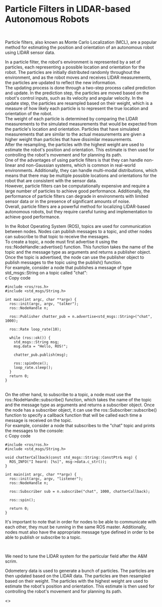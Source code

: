 <h1>Particle Filters in LIDAR-based Autonomous Robots</h1>
<br>
<p>Particle filters, also known as Monte Carlo Localization (MCL), are a popular method for estimating the position and orientation of an autonomous robot using LIDAR sensor data.</p>

<p>In a particle filter, the robot's environment is represented by a set of particles, each representing a possible location and orientation for the robot. The particles are initially distributed randomly throughout the environment, and as the robot moves and receives LIDAR measurements, the particles are updated to reflect the new information.
<br>
The updating process is done through a two-step process called prediction and update. In the prediction step, the particles are moved based on the robot's control inputs, such as its velocity and angular velocity. In the update step, the particles are resampled based on their weight, which is a measure of how likely each particle is to represent the true location and orientation of the robot.
<br>
The weight of each particle is determined by comparing the LIDAR measurements to the simulated measurements that would be expected from the particle's location and orientation. Particles that have simulated measurements that are similar to the actual measurements are given a higher weight than particles that have dissimilar measurements.
<br>
After the resampling, the particles with the highest weight are used to estimate the robot's position and orientation. This estimate is then used for controlling the robot's movement and for planning its path.
<br>
One of the advantages of using particle filters is that they can handle non-linear and non-Gaussian systems, which is common in real-world environments. Additionally, they can handle multi-modal distributions, which means that there may be multiple possible locations and orientations for the robot that are consistent with the sensor data.
<br>
However, particle filters can be computationally expensive and require a large number of particles to achieve good performance. Additionally, the performance of particle filters can degrade in environments with limited sensor data or in the presence of significant amounts of noise.
<br>
Overall, particle filters are a powerful method for localizing LIDAR-based autonomous robots, but they require careful tuning and implementation to achieve good performance.
</p>
In the Robot Operating System (ROS), topics are used for communication between nodes. Nodes can publish messages to a topic, and other nodes can subscribe to that topic to receive the messages.
<br>
To create a topic, a node must first advertise it using the ros::NodeHandle::advertise() function. This function takes the name of the topic and the message type as arguments and returns a publisher object. Once the topic is advertised, the node can use the publisher object to publish messages to the topic using the publish() function.
<br>
For example, consider a node that publishes a message of type std_msgs::String on a topic called "chat":
<br>
c
Copy code

```
#include <ros/ros.h>
#include <std_msgs/String.h>

int main(int argc, char **argv) {
  ros::init(argc, argv, "talker");
  ros::NodeHandle n;

  ros::Publisher chatter_pub = n.advertise<std_msgs::String>("chat", 1000);

  ros::Rate loop_rate(10);

  while (ros::ok()) {
    std_msgs::String msg;
    msg.data = "Hello, ROS!";

    chatter_pub.publish(msg);

    ros::spinOnce();
    loop_rate.sleep();
  }
  return 0;
}
```

<br>
On the other hand, to subscribe to a topic, a node must use the ros::NodeHandle::subscribe() function, which takes the name of the topic and the message type as arguments and returns a subscriber object. Once the node has a subscriber object, it can use the ros::Subscriber::subscribe() function to specify a callback function that will be called each time a message is received on the topic.
<br>
For example, consider a node that subscribes to the "chat" topic and prints the messages to the console:
<br>
c
Copy code

```
#include <ros/ros.h>
#include <std_msgs/String.h>

void chatterCallback(const std_msgs::String::ConstPtr& msg) {
  ROS_INFO("I heard: [%s]", msg->data.c_str());
}

int main(int argc, char **argv) {
  ros::init(argc, argv, "listener");
  ros::NodeHandle n;

  ros::Subscriber sub = n.subscribe("chat", 1000, chatterCallback);

  ros::spin();

  return 0;
}
```

<p>
It's important to note that in order for nodes to be able to communicate with each other, they must be running in the same ROS master. Additionally, nodes must also have the appropriate message type defined in order to be able to publish or subscribe to a topic.
</p>

<br>

<p>
We need to tune the LIDAR system for the particular field after the A&M scrim.

Odometery data is used to generate a bunch of particles. The particles are then updated based on the LIDAR data. The particles are then resampled based on their weight. The particles with the highest weight are used to estimate the robot's position and orientation. This estimate is then used for controlling the robot's movement and for planning its path.
 </p>

 <>
